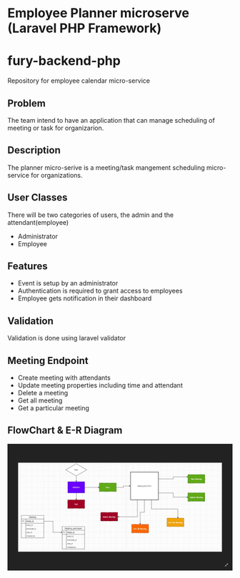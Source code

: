 #  Employee Planner microserve (Laravel PHP Framework)
# fury-backend-php
Repository for employee calendar micro-service

## Problem
The team intend to have an application that can manage scheduling of meeting or task for organizarion.

## Description
The planner micro-serive is a meeting/task mangement scheduling micro-service for organizations.

## User Classes
There will be two categories of users, the admin and the attendant(employee)
* Administrator
* Employee

## Features
* Event is setup by an administrator
* Authentication is required to grant access to employees
* Employee gets notification in their dashboard

## Validation
Validation is done using laravel validator

## Meeting Endpoint
* Create meeting with attendants
* Update meeting properties including time and attendant
* Delete a meeting
* Get all meeting
* Get a particular meeting 

## FlowChart & E-R Diagram
![](ER-Diagram.png)

